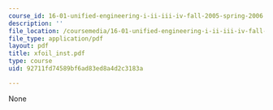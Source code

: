 ```yaml
---
course_id: 16-01-unified-engineering-i-ii-iii-iv-fall-2005-spring-2006
description: ''
file_location: /coursemedia/16-01-unified-engineering-i-ii-iii-iv-fall-2005-spring-2006/92711fd74589bf6ad83ed8a4d2c3183a_xfoil_inst.pdf
file_type: application/pdf
layout: pdf
title: xfoil_inst.pdf
type: course
uid: 92711fd74589bf6ad83ed8a4d2c3183a

---
```

None